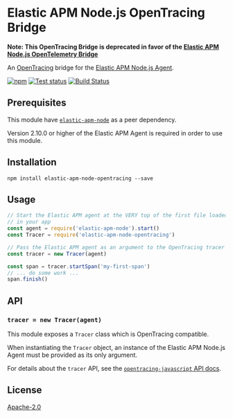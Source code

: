 # Elastic APM Node.js OpenTracing Bridge

**Note: This OpenTracing Bridge is deprecated in favor of the [Elastic APM Node.js OpenTelemetry Bridge](https://www.elastic.co/guide/en/apm/agent/nodejs/current/opentelemetry-bridge.html)**

An [OpenTracing](https://opentracing.io/) bridge for the [Elastic APM Node.js Agent](https://github.com/elastic/apm-agent-nodejs).

[![npm](https://img.shields.io/npm/v/elastic-apm-node-opentracing.svg)](https://www.npmjs.com/package/elastic-apm-node-opentracing)
[![Test status](https://github.com/elastic/apm-agent-nodejs-opentracing/workflows/Test/badge.svg)](https://github.com/elastic/apm-agent-nodejs-opentracingactions)
[![Build Status](https://github.com/elastic/apm-agent-nodejs-opentracing/actions/workflows/test.yml/badge.svg)](https://github.com/elastic/apm-agent-nodejs-opentracing/actions/workflows/test.yml)

## Prerequisites

This module have [`elastic-apm-node`](https://www.npmjs.com/package/elastic-apm-node) as a peer dependency.

Version 2.10.0 or higher of the Elastic APM Agent is required in order to use this module.

## Installation

```
npm install elastic-apm-node-opentracing --save
```

## Usage

```js
// Start the Elastic APM agent at the VERY top of the first file loaded
// in your app
const agent = require('elastic-apm-node').start()
const Tracer = require('elastic-apm-node-opentracing')

// Pass the Elastic APM agent as an argument to the OpenTracing tracer
const tracer = new Tracer(agent)

const span = tracer.startSpan('my-first-span')
// ... do some work ...
span.finish()
```

## API

### `tracer = new Tracer(agent)`

This module exposes a `Tracer` class which is OpenTracing compatible.

When instantiating the `Tracer` object,
an instance of the Elastic APM Node.js Agent must be provided as its only argument.

For details about the `tracer` API,
see the [`opentracing-javascript` API docs](https://opentracing-javascript.surge.sh/).

## License

[Apache-2.0](LICENSE)
